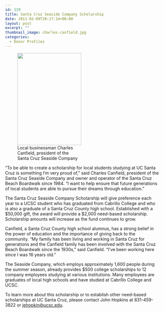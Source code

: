 ```yaml
---
id: 129
title: Santa Cruz Seaside Company Scholarship
date: 2011-02-09T20:17:14+00:00
layout: post
excerpt: ""
thumbnail_image: charles-canfield.jpg
categories:
  - Donor Profiles
---
```

<figure id="attachment_130" style="width: 209px" class="wp-caption alignright"><img class="size-medium wp-image-130" src="http://live-ucsc-giving.pantheonsite.io/wp-content/uploads/2017/08/charles-canfield-209x300.jpg" alt="" width="209" height="300" srcset="https://ucsc-giving.lndo.site/wp-content/uploads/2017/08/charles-canfield-209x300.jpg 209w, https://ucsc-giving.lndo.site/wp-content/uploads/2017/08/charles-canfield.jpg 278w" sizes="(max-width: 209px) 100vw, 209px" /><figcaption class="wp-caption-text">Local businessman Charles Canfield, president of the Santa Cruz Seaside Company</figcaption></figure> 

&#8220;To be able to create a scholarship for local students studying at UC Santa Cruz is something I&#8217;m very proud of,&#8221; said Charles Canfield, president of the Santa Cruz Seaside Company and owner and operator of the Santa Cruz Beach Boardwalk since 1984. &#8220;I want to help ensure that future generations of local students are able to pursue their dreams through education.&#8221;

The Santa Cruz Seaside Company Scholarship will give preference each year to a UCSC student who has graduated from Cabrillo College and who is also a graduate of a Santa Cruz County high school. Established with a $50,000 gift, the award will provide a $2,000 need-based scholarship. Scholarship amounts will increase as the fund continues to grow.

Canfield, a Santa Cruz County high school alumnus, has a strong belief in the power of education and the importance of giving back to the community. &#8220;My family has been living and working in Santa Cruz for generations and the Canfield family has been involved with the Santa Cruz Beach Boardwalk since the 1930s,&#8221; said Canfield. &#8220;I&#8217;ve been working here since I was 16 years old.&#8221;

The Seaside Company, which employs approximately 1,600 people during the summer season, already provides $500 college scholarships to 12 company employees studying at various institutions. Many employees are graduates of local high schools and have studied at Cabrillo College and UCSC.

To learn more about this scholarship or to establish other need-based scholarships at UC Santa Cruz, please contact John Hopkins at 831-459-3822 or <jehopkin@ucsc.edu>.
